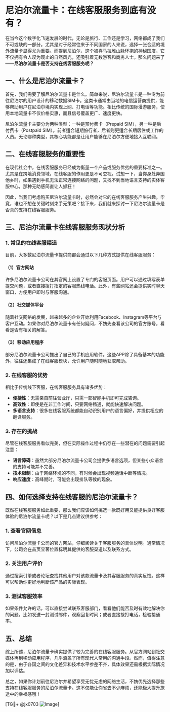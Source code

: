 # 尼泊尔流量卡：在线客服服务到底有没有？

在当今这个数字化飞速发展的时代，无论是旅行、工作还是学习，网络都成了我们不可或缺的一部分。尤其是对于经常往来于不同国家的人来说，选择一张合适的境外流量卡显得尤为重要。而提到尼泊尔，这个被喜马拉雅山脉环抱的神秘国度，它不仅拥有令人叹为观止的自然风光，还吸引着无数游客和商务人士。那么问题来了——**尼泊尔流量卡是否支持在线客服服务呢？**

## 一、什么是尼泊尔流量卡？

首先，我们需要了解尼泊尔流量卡是什么。简单来说，尼泊尔流量卡是一种专为前往尼泊尔的用户设计的移动数据SIM卡。这类卡通常由当地的电信运营商提供，能够帮助用户在尼泊尔境内实现上网、打电话等功能。相比传统的国际漫游服务，使用本地流量卡不仅价格实惠，而且信号覆盖更广、速度更快。

尼泊尔流量卡主要分为两种类型：一种是预付费卡（Prepaid SIM），另一种是后付费卡（Postpaid SIM）。前者适合短期旅行者，后者则更适合长期居住或工作的人员。无论哪种类型，其核心功能都是让用户能够在尼泊尔方便地接入互联网。

## 二、在线客服服务的重要性

在现代社会中，在线客服服务已经成为衡量一个产品或服务优劣的重要标准之一。尤其是在跨境消费领域，在线客服的作用更是不可忽视。试想一下，当你身处异国他乡时，如果遇到手机无法正常连接网络的问题，又找不到当地语言支持的实体客服中心，那种无助感简直让人抓狂！

因此，当我们考虑购买尼泊尔流量卡时，必然会对它的在线客服服务产生兴趣。毕竟，谁也不想在关键时刻束手无策吧？接下来，我们就来探讨一下尼泊尔流量卡是否真的支持在线客服服务。

## 三、尼泊尔流量卡在线客服服务现状分析

### 1. 常见的在线客服渠道

目前，大多数尼泊尔流量卡提供商都会通过以下几种方式提供在线客服服务：

#### （1）官方网站
许多尼泊尔流量卡公司在其官网上设置了专门的客服页面。用户可以通过填写表单提交问题，或者直接拨打指定的客服热线电话。此外，有些网站还会提供实时聊天窗口，方便用户即时与客服沟通。

#### （2）社交媒体平台
随着社交网络的发展，越来越多的企业开始利用Facebook、Instagram等平台与客户互动。如果你对尼泊尔流量卡有任何疑问，不妨先查看该公司的官方账号，看看是否有相关的解答。

#### （3）移动应用程序
部分尼泊尔流量卡公司推出了自己的手机应用软件。这些APP除了具备基本的功能外，往往还集成了在线客服模块，允许用户随时随地获取帮助。

### 2. 在线客服的优势

相比于传统线下客服，在线客服服务具有诸多优势：

- **便捷性**：无需亲自前往营业厅，只需一部智能手机即可完成咨询。
- **高效性**：即使是在非工作时间，只要网络畅通，就能快速解决问题。
- **多语言支持**：很多在线客服系统都能自动识别用户的语言偏好，并提供相应的翻译服务。

### 3. 存在的挑战

尽管在线客服服务看似完美，但在实际操作过程中仍存在一些潜在的问题需要引起注意：

- **语言障碍**：虽然大部分尼泊尔流量卡公司会提供多语言选项，但某些小众语言的支持可能并不完善。
- **技术限制**：由于网络环境的不同，有时候会出现视频通话中断等情况。
- **响应速度**：高峰期时，可能会出现排队等候的现象。

## 四、如何选择支持在线客服的尼泊尔流量卡？

既然在线客服服务如此重要，那么我们应该如何挑选一款既好用又能提供良好客服体验的尼泊尔流量卡呢？以下是几点建议供参考：

### 1. 查看官网信息
访问尼泊尔流量卡公司的官方网站，仔细阅读关于客服服务的具体说明。通常情况下，公司会在首页显著位置标明其提供的客服渠道以及联系方式。

### 2. 关注用户评价
通过搜索引擎或者论坛查找其他用户对该款流量卡及其客服服务的真实反馈。这样可以帮助你更好地判断该产品的实际表现。

### 3. 测试客服效率
如果条件允许的话，可以直接尝试联系客服部门，看看他们能否及时有效地解决你的问题。比如发送一封测试邮件，观察回复时间；或者直接拨打电话，检验接通率。

## 五、总结

综上所述，尼泊尔流量卡确实提供了较为完善的在线客服服务。从官方网站到社交媒体再到移动应用程序，几乎涵盖了所有现代人常用的沟通手段。然而，值得注意的是，由于各国之间的文化差异和技术水平参差不齐，具体效果还需根据实际情况加以评估。

总之，如果你计划前往尼泊尔并希望享受无忧无虑的网络生活，不妨优先选择那些支持在线客服服务的尼泊尔流量卡。这不仅能让你省去不少麻烦，还能极大提升旅途中的幸福感哦！

[TG💪+ @jx0703 ![Image](https://github.com/user-attachments/assets/dbca1d08-cadb-493c-b0ec-ad6f7a83f270)]